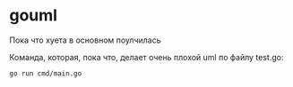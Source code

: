 # gouml
Пока что хуета в основном поулчилась

Команда, которая, пока что, делает очень плохой uml по файлу test.go: 
```
go run cmd/main.go
```

